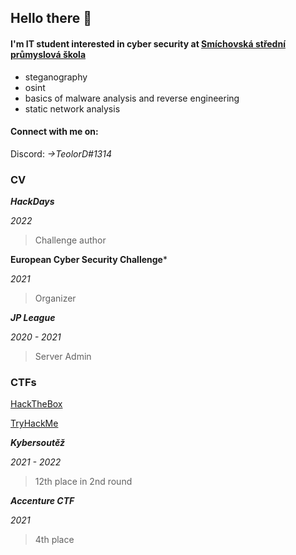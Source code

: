 ## Hello there 👋
#### I'm IT student interested in cyber security at [Smíchovská střední průmyslová škola][ssps]
  - steganography 
  - osint
  - basics of malware analysis and reverse engineering
  - static network analysis
  
#### Connect with me on: 

Discord: *->TeolorD#1314*

### CV

***HackDays***

*2022*

> Challenge author

**European Cyber Security Challenge***

*2021*

> Organizer 

***JP League***

*2020 - 2021*

> Server Admin

### CTFs

[HackTheBox]

[TryHackMe]

***Kybersoutěž***

*2021 - 2022*

> 12th place in 2nd round

***Accenture CTF***

*2021*

> 4th place

<!--
**teolord/teolord** is a ✨ _special_ ✨ repository because its `README.md` (this file) appears on your GitHub profile.

Here are some ideas to get you started:

- 🔭 I’m currently working on ...
- 🌱 I’m currently learning ...
- 👯 I’m looking to collaborate on ...
- 🤔 I’m looking for help with ...
- 💬 Ask me about ...
- 📫 How to reach me: ...
- 😄 Pronouns: ...
- ⚡ Fun fact: ...
-->


[ssps]: https://www.ssps.cz/
[HackTheBox]: https://app.hackthebox.com/users/550708
[TryHackMe]: https://tryhackme.com/p/TeolorD
